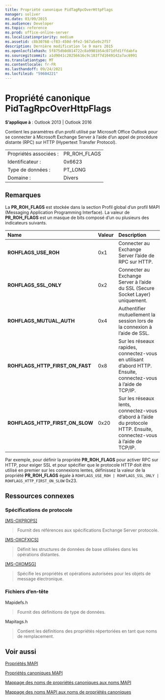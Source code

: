 ```yaml
---
title: Propriété canonique PidTagRpcOverHttpFlags
manager: soliver
ms.date: 03/09/2015
ms.audience: Developer
ms.topic: reference
ms.prod: office-online-server
ms.localizationpriority: medium
ms.assetid: c8b30768-cf83-450d-9fe2-567a5e0c2f57
description: Dernière modification le 9 mars 2015
ms.openlocfilehash: 5f875db0d814722c8a9901b54c071dfd1ffdabfa
ms.sourcegitcommit: a1d9041c20256616c9c183f7d1049142a7ac6991
ms.translationtype: MT
ms.contentlocale: fr-FR
ms.lasthandoff: 09/24/2021
ms.locfileid: "59604221"
---
```

# <a name="pidtagrpcoverhttpflags-canonical-property"></a>Propriété canonique PidTagRpcOverHttpFlags

  
  
**S’applique à** : Outlook 2013 | Outlook 2016 
  
Contient les paramètres d’un profil utilisé par Microsoft Office Outlook pour se connecter à Microsoft Exchange Server à l’aide d’un appel de procédure distante (RPC) sur HTTP (Hypertext Transfer Protocol).
  
|||
|:-----|:-----|
|Propriétés associées :  <br/> |PR_ROH_FLAGS  <br/> |
|Identificateur :  <br/> |0x6623  <br/> |
|Type de données :  <br/> |PT_LONG  <br/> |
|Domaine :  <br/> |Divers  <br/> |
   
## <a name="remarks"></a>Remarques

La **PR_ROH_FLAGS** est stockée dans la section Profil global d’un profil MAPI (Messaging Application Programming Interface). La valeur de **PR_ROH_FLAGS** est un masque de bits composé d’un ou plusieurs des indicateurs suivants. 
  
|**Name**|**Valeur**|**Description**|
|:-----|:-----|:-----|
|**ROHFLAGS_USE_ROH** <br/> |0x1  <br/> |Connecter au Exchange Server l’aide de RPC sur HTTP.  <br/> |
|**ROHFLAGS_SSL_ONLY** <br/> |0x2  <br/> |Connecter au Exchange Server à l’aide du SSL (Secure Socket Layer) uniquement.  <br/> |
|**ROHFLAGS_MUTUAL_AUTH** <br/> |0x4  <br/> |Authentifier mutuellement la session lors de la connexion à l’aide de SSL.  <br/> |
|**ROHFLAGS_HTTP_FIRST_ON_FAST** <br/> |0x8  <br/> |Sur les réseaux rapides, connectez-vous en utilisant d’abord HTTP. Ensuite, connectez-vous à l’aide de TCP/IP.  <br/> |
|**ROHFLAGS_HTTP_FIRST_ON_SLOW** <br/> |0x20  <br/> |Sur les réseaux lents, connectez-vous d’abord à l’aide du protocole HTTP. Ensuite, connectez-vous à l’aide de TCP/IP.  <br/> |
   
Par exemple, pour définir la propriété **PR_ROH_FLAGS** pour activer RPC sur HTTP, pour exiger SSL et pour spécifier que le protocole HTTP doit être utilisé en premier sur les connexions lentes, définissez la valeur de la propriété **PR_ROH_FLAGS** égale à  `ROHFLAGS_USE_ROH | ROHFLAGS_SSL_ONLY | ROHFLAGS_HTTP_FIRST_ON_SLOW` 0x23. 
  
## <a name="related-resources"></a>Ressources connexes

### <a name="protocol-specifications"></a>Spécifications de protocole

[[MS-OXPROPS]](https://msdn.microsoft.com/library/f6ab1613-aefe-447d-a49c-18217230b148%28Office.15%29.aspx)
  
> Fournit des références aux spécifications Exchange Server protocole.
    
[[MS-OXCFXICS]](https://msdn.microsoft.com/library/b9752f3d-d50d-44b8-9e6b-608a117c8532%28Office.15%29.aspx)
  
> Définit les structures de données de base utilisées dans les opérations distantes.
    
[[MS-OXOMSG]](https://msdn.microsoft.com/library/daa9120f-f325-4afb-a738-28f91049ab3c%28Office.15%29.aspx)
  
> Spécifie les propriétés et opérations autorisées pour les objets de message électronique.
    
### <a name="header-files"></a>Fichiers d’en-tête

Mapidefs.h
  
> Fournit des définitions de type de données.
    
Mapitags.h
  
> Contient les définitions des propriétés répertoriées en tant que noms de remplacement.
    
## <a name="see-also"></a>Voir aussi



[Propriétés MAPI](mapi-properties.md)
  
[Propriétés canoniques MAPI](mapi-canonical-properties.md)
  
[Mappage des noms de propriétés canoniques aux noms MAPI](mapping-canonical-property-names-to-mapi-names.md)
  
[Mappage des noms MAPI aux noms de propriétés canoniques](mapping-mapi-names-to-canonical-property-names.md)

